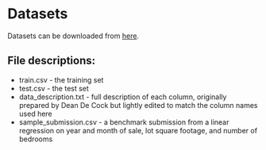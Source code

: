 # Datasets

Datasets can be downloaded from [here](https://www.kaggle.com/c/house-prices-advanced-regression-techniques/data).

## File descriptions:
- train.csv - the training set
- test.csv - the test set
- data_description.txt - full description of each column, originally prepared by Dean De Cock but lightly edited to match the column names used here
- sample_submission.csv - a benchmark submission from a linear regression on year and month of sale, lot square footage, and number of bedrooms
